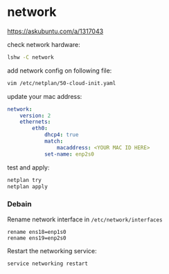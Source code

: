 # network


https://askubuntu.com/a/1317043

check network hardware:
```bash
lshw -C network
```

add network config on following file:
```bash
vim /etc/netplan/50-cloud-init.yaml
```

update your mac address:
```yaml
network:
    version: 2
    ethernets:
        eth0:
            dhcp4: true
            match:
                macaddress: <YOUR MAC ID HERE>
            set-name: enp2s0
```

test and apply:
```bash
netplan try
netplan apply
```

### Debain

Rename network interface in `/etc/network/interfaces`
```
rename ens18=enp1s0
rename ens19=enp2s0
```

Restart the networking service:
```bash
service networking restart
```



